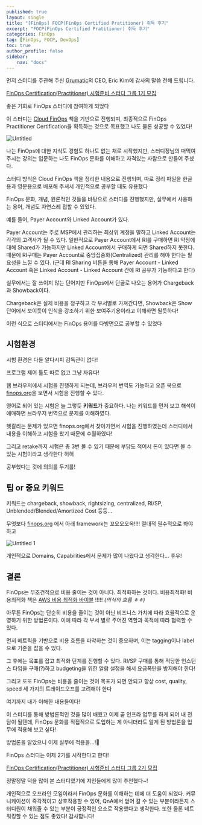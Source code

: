 ```yaml
---
published: true
layout: single
title: "[FinOps] FOCP(FinOps Certified Pratitioner) 취득 후기"
excerpt: "FOCP(FinOps Certified Pratitioner) 취득 후기"
categories: FinOps
tag: [FinOps, FOCP, DevOps]
toc: true
author_profile: false
sidebar:
    nav: "docs"
---
```


먼저 스터디를 주관해 주신 [Grumatic](https://www.costclipper.io/)의 CEO, Eric Kim에 감사의 말씀 전해 드립니다.

[FinOps Certification(Practitioner) 시험준비 스터디 그룹 1기 모집](https://www.notion.so/FinOps-Certification-Practitioner-1-8e11cbef565c4a8eb4bd435c063c8537?pvs=21) 

좋은 기회로 FinOps 스터디에 참여하게 되었다

이 스터디는 [Cloud FinOps](https://m.hanbit.co.kr/store/books/book_view.html?p_code=B6403412680) 책을 기반으로 진행되며, 최종적으로 FinOps Practitioner Certification을 획득하는 것으로 목표했고 나도 물론 성공할 수 있었다!

![Untitled](https://github.com/gain-yoo/gain-yoo.github.io/assets/100563973/8c74ced7-7fc7-49ec-83c0-aa0b432dc6be)


나는 FinOps에 대한 지식도 경험도 하나도 없는 채로 시작했지만, 스터디장님의 떠먹여주시는 강의는 입문하는 나도 FinOps 문화를 이해하고 자격있는 사람으로 만들어 주셨다.

스터디 방식은 Cloud FinOps 책을 정리한 내용으로 진행되며, 따로 정리 파일을 한글용과 영문용으로 배포해 주셔서 개인적으로 공부할 때도 유용했다

FinOps 문화, 개념, 원론적인 것들을 바탕으로 스터디를 진행했지만, 실무에서 사용하는 용어, 개념도 자연스레 접할 수 있었다.

예를 들어, Payer Account와 Linked Account가 있다.

Payer Account는 주로 MSP에서 관리하는 최상위 계정을 말하고 Linked Account는 각각의 고객사가 될 수 있다. 일반적으로 Payer Account에서 RI를 구매하면 RI 약정에 대해 Shared가 가능하지만 Linked Account에서 구매하게 되면 Shared하지 못한다. 때문에 RI구매는 Payer Account로 중앙집중화(Centralized) 관리를 해야 한다는 필요성을 느낄 수 있다. (근데 RI Sharing 버튼을 통해 Payer Account - Linked Account 혹은 Linked Account - Linked Account 간에 RI 공유가 가능하다고 한다)

실무에서는 잘 쓰이지 않는 단어지만 FinOps에서 단골로 나오는 용어가 Chargeback과 Showback이다. 

Chargeback은 실제 비용을 청구하고 각 부서별로 가져간다면, Showback은 Show 단어에서 보이듯이 인식을 강조하기 위한 보여주기용이라고 이해하면 될듯하다!

이런 식으로 스터디에서는 FinOps 용어를 다방면으로 공부할 수 있었다

## 시험환경

시험 환경은 다들 알다시피 감독관이 없다!

프로그램 제어 툴도 따로 없고 그냥 자유다!

웹 브라우저에서 시험을 진행하게 되는데, 브라우저 번역도 가능하고 오픈 북으로 [finops.org](http://finops.org)을 보면서 시험을 진행할 수 있다.

영어로 되어 있는 시험은 늘 그렇듯 **키워드**가 중요하다. 나는 키워드를 먼저 보고 해석이 애매하면 브라우저 번역으로 문제를 이해하였다.

헷갈리는 문제가 있으면 finops.org에서 찾아가면서 시험을 진행하였는데 스터디에서 내용을 이해하고 시험을 봤기 때문에 수월하였다!

그리고 retake까지 시험은 총 3번 볼 수 있기 때문에 부담도 적어서 돈이 있다면 볼 수 있는 시험이라고 생각한다 허허

공부했다는 것에 의의를 두기를!

## 팁 or 중요 키워드

키워드는 chargeback, showback, rightsizing, centralized, RI/SP, Unblended/Blended/Amortized Cost 등등…

무엇보다 [finops.org](http://finops.org) 에서 아래 framework는 꼬오오오옥!!!! 절대적 필수적으로 봐야하고

![Untitled 1](https://github.com/gain-yoo/gain-yoo.github.io/assets/100563973/38943f87-628b-48b3-9797-d6a60ff367e8)


개인적으로 Domains, Capabilities에서 문제가 많이 나왔다고 생각한다… 휴우!

## 결론

FinOps는 무조건적으로 비용 줄이는 것이 아니다. 최적화하는 것이다. 비용최적화! 비용최적화 책은 [AWS 비용 최적화 바이블](https://product.kyobobook.co.kr/detail/S000061585516) !!!!! *(의식의 흐름 ㅎㅎ)*

아무튼 FinOps는 단순히 비용을 줄이는 것이 아닌 비즈니스 가치에 따라 효율적으로 운영하기 위한 방법론이다. 이에 따라 각 부서 별로 주어진 역할과 목적에 따라 협력할 수 있다.

먼저 메트릭을 기반으로 비용 흐름을 파악하는 것이 중요하며, 이는 tagging이나 label으로 기준을 잡을 수 있다.

그 후에는 목표를 잡고 최적화 단계를 진행할 수 있다. RI/SP 구매를 통해 적당한 인스턴스 타입을 구매(?)하고 budgeting을 위한 알람 설정을 해서 요금폭탄을 방지해야 한다!

그리고 또또 FinOps는 비용을 줄이는 것이 목표가 되면 안되고 항상 cost, quality, speed 세 가지의 트레이드오프를 고려해야 한다

여기까지 내가 이해한 내용들이다!

이 스터디를 통해 방법론적인 것을 많이 배웠고 이제 곧 인프라 업무를 하게 되어 내 전담이 될텐데, FinOps 문화를 직접적으로 도입하는 게 아니더라도 알게 된 방법론을 업무에 적용해 보고 싶다!

방법론을 알았으니 이제 실무에 적용을…!🥺

FinOps 스터디는 이제 2기를 시작한다고 한다!

[FinOps Certification(Practitioner) 시험준비 스터디 그룹 2기 모집](https://www.notion.so/FinOps-Certification-Practitioner-2-aeacb75fb2204279b9851640c2241318?pvs=21) 

정말정말 덕을 많이 본 스터디였기에 지인들에게 많이 추천했다~!

개인적으로 오프라인 모임이라서 FinOps 문화를 이해하는 데에 더 도움이 되었다. 커뮤니케이션이 즉각적이고 상호작용할 수 있어, QnA에서 얻어 갈 수 있는 부분이라든지 스터디원이 채워줄 수 있는 부분이 긍정적인 요소로 작용했다고 생각한다. 또한 물론 네트워킹할 수 있는 점도 좋았다! 감사합니다!
